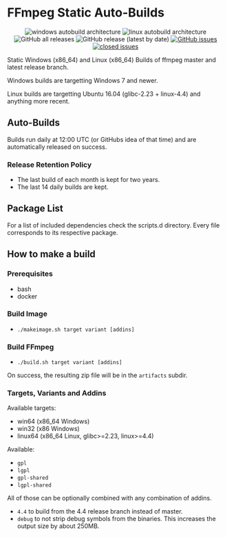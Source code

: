 # FFmpeg Static Auto-Builds
<div align=center>

![windows autobuild architecture](https://img.shields.io/badge/Architecture-Windows%20x86__64-blue?logo=windows&style=for-the-badge) ![linux autobuild architecture](https://img.shields.io/badge/Architecture-Linux%20x86__64-blue?logo=linux&style=for-the-badge) ![GitHub all releases](https://img.shields.io/github/downloads/BtbN/FFmpeg-Builds/total?style=for-the-badge) ![GitHub release (latest by date)](https://img.shields.io/github/v/release/BtbN/FFmpeg-Builds?style=for-the-badge&color=ff0066) [![GitHub issues](https://img.shields.io/github/issues/BtbN/FFmpeg-Builds?style=for-the-badge&color=red)](https://github.com/BtbN/FFmpeg-Builds/issues?q=is%3Aopen+is%3Aissue) [![closed issues](https://img.shields.io/github/issues-closed/BtbN/FFmpeg-Builds?style=for-the-badge)](https://github.com/BtbN/FFmpeg-Builds/issues?q=is%3Aissue+is%3Aclosed)

</div>
Static Windows (x86_64) and Linux (x86_64) Builds of ffmpeg master and latest release branch.

Windows builds are targetting Windows 7 and newer.

Linux builds are targetting Ubuntu 16.04 (glibc-2.23 + linux-4.4) and anything more recent.

## Auto-Builds

Builds run daily at 12:00 UTC (or GitHubs idea of that time) and are automatically released on success.

### Release Retention Policy

- The last build of each month is kept for two years.
- The last 14 daily builds are kept.

## Package List

For a list of included dependencies check the scripts.d directory.
Every file corresponds to its respective package.

## How to make a build

### Prerequisites

* bash
* docker

### Build Image

* `./makeimage.sh target variant [addins]`

### Build FFmpeg

* `./build.sh target variant [addins]`

On success, the resulting zip file will be in the `artifacts` subdir.

### Targets, Variants and Addins

Available targets:
* win64 (x86_64 Windows)
* win32 (x86 Windows)
* linux64 (x86_64 Linux, glibc>=2.23, linux>=4.4)

Available:
* `gpl`
* `lgpl`
* `gpl-shared`
* `lgpl-shared`

All of those can be optionally combined with any combination of addins.
* `4.4` to build from the 4.4 release branch instead of master.
* `debug` to not strip debug symbols from the binaries. This increases the output size by about 250MB.
